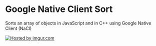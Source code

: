 Google Native Client Sort
==============================

Sorts an array of objects in JavaScript and in C++ using Google Native Client (NaCl)


<a href="http://imgur.com/G2zBPOb"><img src="http://i.imgur.com/G2zBPOb.png" title="Hosted by imgur.com" /></a>
